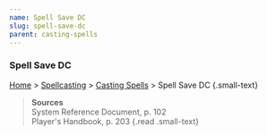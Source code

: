```yaml
---
name: Spell Save DC
slug: spell-save-dc
parent: casting-spells
---
```

### Spell Save DC
[Home](dm-operations-center) > [Spellcasting](spellcasting) > [Casting Spells](casting-spells)  > Spell Save DC {.small-text}



> **Sources** <br/>
> System Reference Document, p. 102<br/>
> Player's Handbook, p. 203
{.read .small-text}
